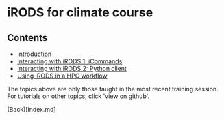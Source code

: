 # iRODS for climate course

## Contents

- [Introduction](https://github.com/hpcleuven/iRODS-User-Training/blob/development/01_iRODS-User-Training_Intro.pdf)
- [Interacting with iRODS 1: iCommands](https://github.com/hpcleuven/iRODS-User-Training/blob/development/02_iCommands_Handson_User-Training.md)
- [Interacting with iRODS 2: Python client](https://github.com/hpcleuven/iRODS-User-Training/blob/development/03_VSC-PRC_Handson_User-Training.md)
- [Using iRODS in a HPC workflow](https://github.com/hpcleuven/iRODS-User-Training/blob/development/04_HPC_to_DATA_Handson_User-Training.md)

  
  
    
The topics above are only those taught in the most recent training session.    
For tutorials on other topics, click 'view on github'. 


(Back)[index.md]